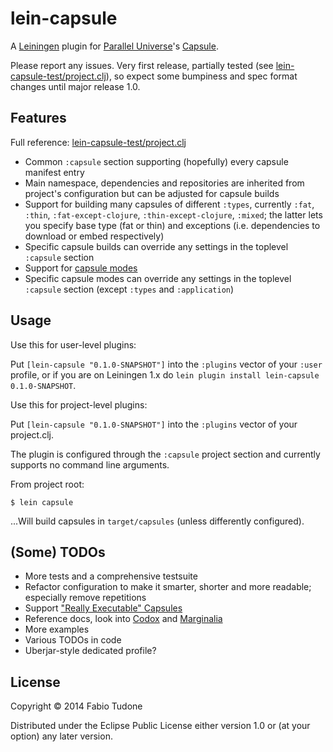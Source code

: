 # lein-capsule

A [Leiningen](https://github.com/technomancy/leiningen) plugin for
[Parallel Universe](http://www.paralleluniverse.co)'s
[Capsule](https://github.com/puniverse/capsule).

Please report any issues. Very first release, partially tested
(see [lein-capsule-test/project.clj](../master/lein-capsule-test/project.clj)),
so expect some bumpiness and spec format changes until major release 1.0.

## Features

Full reference: [lein-capsule-test/project.clj](../master/lein-capsule-test/project.clj)

- Common `:capsule` section supporting (hopefully) every capsule manifest entry
- Main namespace, dependencies and repositories are inherited from project's configuration but can be adjusted
  for capsule builds
- Support for building many capsules of different `:types`, currently `:fat`, `:thin`, `:fat-except-clojure`,
`:thin-except-clojure`, `:mixed`; the latter lets you specify  base type (fat or thin) and exceptions
(i.e. dependencies to download or embed respectively)
- Specific capsule builds can override any settings in the toplevel `:capsule` section
- Support for [capsule modes](https://github.com/puniverse/capsule#capsule-configuration-and-modes)
- Specific capsule modes can override any settings in the toplevel `:capsule` section (except `:types` and
`:application`)

## Usage

Use this for user-level plugins:

Put `[lein-capsule "0.1.0-SNAPSHOT"]` into the `:plugins` vector of your
`:user` profile, or if you are on Leiningen 1.x do `lein plugin install
lein-capsule 0.1.0-SNAPSHOT`.

Use this for project-level plugins:

Put `[lein-capsule "0.1.0-SNAPSHOT"]` into the `:plugins` vector of your project.clj.

The plugin is configured through the `:capsule` project section and currently supports no
command line arguments.

From project root:

    $ lein capsule

...Will build capsules in `target/capsules` (unless differently configured).

## (Some) TODOs

- More tests and a comprehensive testsuite
- Refactor configuration to make it smarter, shorter and more readable; especially remove repetitions
- Support ["Really Executable" Capsules](https://github.com/puniverse/capsule#really-executable-capsules)
- Reference docs, look into [Codox](https://github.com/weavejester/codox) and
[Marginalia](https://github.com/gdeer81/marginalia)
- More examples
- Various TODOs in code
- Uberjar-style dedicated profile?

## License

Copyright © 2014 Fabio Tudone

Distributed under the Eclipse Public License either version 1.0 or (at
your option) any later version.